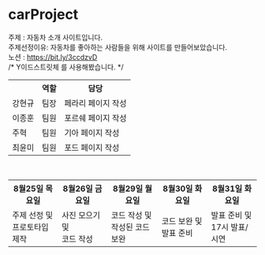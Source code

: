 # carProject
주제 : 자동차 소개 사이트입니다. <br>
주제선정이유: 자동차를 좋아하는 사람들을 위해 사이트를 만들어보았습니다.<br>
노션 : https://bit.ly/3ccdzvD <br>
/* Y이드스트릿체 를 사용해봤습니다. */ <br>
<table>
 <tr>
   <th></th>
   <th>역할</th>
   <th>담당</th>
</tr>
 <tr>
   <td>강현규</td>
   <td>팀장</td>
   <td>페라리 페이지 작성</td>
</tr>
  <tr>
   <td>이종훈</td>
   <td>팀원</td>
   <td>포르쉐 페이지 작성</td>
</tr>
  <tr>
   <td>주혁</td>
   <td>팀원</td>
   <td>기아 페이지 작성</td>
</tr>
  <tr>
   <td>최윤미</td>
   <td>팀원</td>
   <td>포드 페이지 작성</td>
</tr>
</table>
 <br>
 <table>
 <tr>
   <th>  8월25일 목요일  </th>
   <th>  8월26일 금요일  </th>
   <th>  8월29일 월요일  </th>
   <th>  8월30일 화요일  </th>
   <th>  8월31일 화요일  </th>
</tr>
 <tr>
   <td>주제 선정 및<br> 프로토타입 제작</td>
   <td>사진 모으기 및<br> 코드 작성</td>
   <td>코드 작성 및<br> 작성된 코드 보완</td>
   <td>코드 보완 및<br> 발표 준비</td>
   <td>발표 준비 및<br> 17시 발표/시연</td>
</tr>
</table>
 <br>










